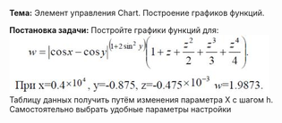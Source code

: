 ﻿**Тема:** Элемент управления Chart. Построение графиков функций.

**Постановка задачи:** Постройте графики функций для:  
![функция](task.jpg)
Таблицу данных получить путём изменения параметра X с шагом h. Самостоятельно выбрать удобные параметры настройки

